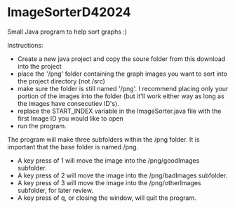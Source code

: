 # ImageSorterD42024
Small Java program to help sort graphs :)

Instructions:
- Create a new java project and copy the soure folder from this download into the project
- place the '/png' folder containing the graph images you want to sort into the project directory (not         /src)
- make sure the folder is still named '/png'. I recommend placing only your portion of the images into the folder (but it'll work either way as long as the images have consecutiev ID's).
- replace the START_INDEX variable in the ImageSorter.java file with the first Image ID you would like to open
- run the program.
  
The program will make three subfolders within the /png folder. It is important that the base folder is named /png.

- A key press of 1 will move the image into the /png/goodImages subfolder.
- A key press of 2 will move the image into the /png/badImages subfolder.
- A key press of 3 will move the image into the /png/otherImages subfolder, for later review.
- A key press of q, or closing the window, will quit the program.
